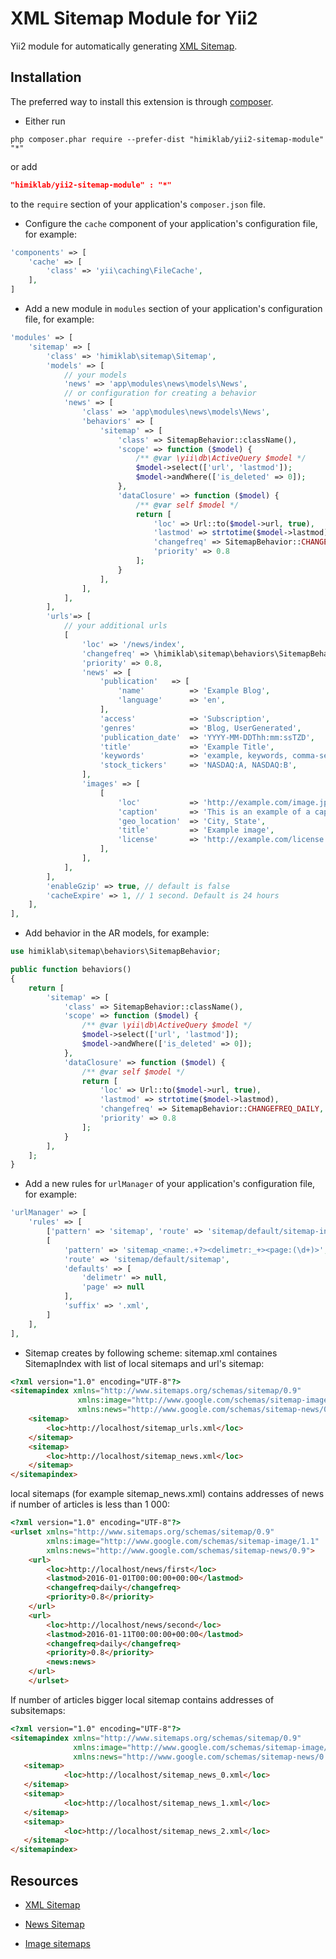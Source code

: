 XML Sitemap Module for Yii2
==========================
Yii2 module for automatically generating [XML Sitemap](http://www.sitemaps.org/protocol.html).

Installation
------------
The preferred way to install this extension is through [composer](http://getcomposer.org/download/).

* Either run

```
php composer.phar require --prefer-dist "himiklab/yii2-sitemap-module" "*"
```

or add

```json
"himiklab/yii2-sitemap-module" : "*"
```

to the `require` section of your application's `composer.json` file.

* Configure the `cache` component of your application's configuration file, for example:

```php
'components' => [
    'cache' => [
        'class' => 'yii\caching\FileCache',
    ],
]
```

* Add a new module in `modules` section of your application's configuration file, for example:

```php
'modules' => [
    'sitemap' => [
        'class' => 'himiklab\sitemap\Sitemap',
        'models' => [
            // your models
            'news' => 'app\modules\news\models\News',
            // or configuration for creating a behavior
            'news' => [
                'class' => 'app\modules\news\models\News',
                'behaviors' => [
					'sitemap' => [
						'class' => SitemapBehavior::className(),
						'scope' => function ($model) {
						    /** @var \yii\db\ActiveQuery $model */
						    $model->select(['url', 'lastmod']);
						    $model->andWhere(['is_deleted' => 0]);
						},
						'dataClosure' => function ($model) {
						    /** @var self $model */
						    return [
						        'loc' => Url::to($model->url, true),
						        'lastmod' => strtotime($model->lastmod),
						        'changefreq' => SitemapBehavior::CHANGEFREQ_DAILY,
						        'priority' => 0.8
						    ];
						}
					],
                ],
            ],
        ],
        'urls'=> [
            // your additional urls
            [
                'loc' => '/news/index',
                'changefreq' => \himiklab\sitemap\behaviors\SitemapBehavior::CHANGEFREQ_DAILY,
                'priority' => 0.8,
                'news' => [
                    'publication'   => [
                        'name'          => 'Example Blog',
                        'language'      => 'en',
                    ],
                    'access'            => 'Subscription',
                    'genres'            => 'Blog, UserGenerated',
                    'publication_date'  => 'YYYY-MM-DDThh:mm:ssTZD',
                    'title'             => 'Example Title',
                    'keywords'          => 'example, keywords, comma-separated',
                    'stock_tickers'     => 'NASDAQ:A, NASDAQ:B',
                ],
                'images' => [
                    [
                        'loc'           => 'http://example.com/image.jpg',
                        'caption'       => 'This is an example of a caption of an image',
                        'geo_location'  => 'City, State',
                        'title'         => 'Example image',
                        'license'       => 'http://example.com/license',
                    ],
                ],
            ],
        ],
        'enableGzip' => true, // default is false
        'cacheExpire' => 1, // 1 second. Default is 24 hours
    ],
],
```

* Add behavior in the AR models, for example:
```php
use himiklab\sitemap\behaviors\SitemapBehavior;

public function behaviors()
{
    return [
        'sitemap' => [
            'class' => SitemapBehavior::className(),
            'scope' => function ($model) {
                /** @var \yii\db\ActiveQuery $model */
                $model->select(['url', 'lastmod']);
                $model->andWhere(['is_deleted' => 0]);
            },
            'dataClosure' => function ($model) {
                /** @var self $model */
                return [
                    'loc' => Url::to($model->url, true),
                    'lastmod' => strtotime($model->lastmod),
                    'changefreq' => SitemapBehavior::CHANGEFREQ_DAILY,
                    'priority' => 0.8
                ];
            }
        ],
    ];
}
```

* Add a new rules for `urlManager` of your application's configuration file, for example:
```php
'urlManager' => [
    'rules' => [
        ['pattern' => 'sitemap', 'route' => 'sitemap/default/sitemap-index', 'suffix' => '.xml'],
        [
            'pattern' => 'sitemap_<name:.+?><delimetr:_+><page:(\d+)>',
            'route' => 'sitemap/default/sitemap',
            'defaults' => [
                'delimetr' => null,
                'page' => null
            ],
            'suffix' => '.xml',
        ]
    ],
],
``` 
* Sitemap creates by following scheme:
 sitemap.xml containes SitemapIndex with list of local sitemaps and url's sitemap:
```html
<?xml version="1.0" encoding="UTF-8"?>
<sitemapindex xmlns="http://www.sitemaps.org/schemas/sitemap/0.9"
               xmlns:image="http://www.google.com/schemas/sitemap-image/1.1"
               xmlns:news="http://www.google.com/schemas/sitemap-news/0.9">
    <sitemap>
        <loc>http://localhost/sitemap_urls.xml</loc>
    </sitemap>
    <sitemap>
        <loc>http://localhost/sitemap_news.xml</loc>
    </sitemap>
</sitemapindex>
```
 local sitemaps (for example sitemap_news.xml) contains addresses of news if number of articles is less than 1 000:
```html
<?xml version="1.0" encoding="UTF-8"?>
<urlset xmlns="http://www.sitemaps.org/schemas/sitemap/0.9"
        xmlns:image="http://www.google.com/schemas/sitemap-image/1.1"
        xmlns:news="http://www.google.com/schemas/sitemap-news/0.9">
    <url>
        <loc>http://localhost/news/first</loc>
        <lastmod>2016-01-01T00:00:00+00:00</lastmod>
        <changefreq>daily</changefreq>
        <priority>0.8</priority>                
    </url>
    <url>
        <loc>http://localhost/news/second</loc>
        <lastmod>2016-01-11T00:00:00+00:00</lastmod>
        <changefreq>daily</changefreq>
        <priority>0.8</priority>
        <news:news>
    </url>
    </urlset>
```

 If number of articles bigger local sitemap contains addresses of subsitemaps:
 ```html
 <?xml version="1.0" encoding="UTF-8"?>
 <sitemapindex xmlns="http://www.sitemaps.org/schemas/sitemap/0.9"
               xmlns:image="http://www.google.com/schemas/sitemap-image/1.1"
               xmlns:news="http://www.google.com/schemas/sitemap-news/0.9">
    <sitemap>
             <loc>http://localhost/sitemap_news_0.xml</loc>
    </sitemap>
    <sitemap>
             <loc>http://localhost/sitemap_news_1.xml</loc>
    </sitemap>
    <sitemap>
             <loc>http://localhost/sitemap_news_2.xml</loc>
    </sitemap>
 </sitemapindex>
 ```
 
Resources
---------
* [XML Sitemap](http://www.sitemaps.org/protocol.html)

* [News Sitemap](https://support.google.com/news/publisher/answer/74288?hl=en)

* [Image sitemaps](https://support.google.com/webmasters/answer/178636?hl=en)
